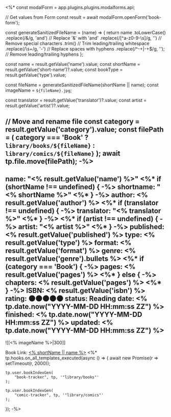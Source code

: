 <%*
const modalForm = app.plugins.plugins.modalforms.api;

// Get values from Form
const result = await modalForm.openForm('book-form');

const generateSanitizedFileName = (name) => {
  return name
    .toLowerCase()
    .replace(/&/g, 'and')             // Replace '&' with 'and'
    .replace(/[^a-z0-9-\s]/g, '')      // Remove special characters
    .trim()                           // Trim leading/trailing whitespace
    .replace(/\s+/g, '-')             // Replace spaces with hyphens
    .replace(/^-+|-+$/g, '');         // Remove leading/trailing hyphens
};

const name = result.getValue('name').value;
const shortName = result.getValue('short-name')?.value;
const bookType = result.getValue('type').value;

const fileName = generateSanitizedFileName(shortName || name);
const imageName = `${fileName}.jpg`;

const translator = result.getValue('translator')?.value;
const artist = result.getValue('artist')?.value;

// Move and rename file
const category = result.getValue('category').value;
const filePath = (
    category === 'Book' ?
    `library/books/${fileName}` : `library/comics/${fileName}`
);
await tp.file.move(filePath);
-%>
---
name: "<% result.getValue('name') %>"
<%* if (shortName !== undefined) { -%>
shortname: "<% shortName %>"
<%* } -%>
author: <% result.getValue('author') %>
<%* if (translator !== undefined) { -%>
translator: "<% translator %>"
<%* } -%>
<%* if (artist !== undefined) { -%>
artist: "<% artist %>"
<%* } -%>
published: <% result.getValue('published') %>
type: <% result.getValue('type') %>
format: <% result.getValue('format') %>
genre: 
<% result.getValue('genre').bullets %>
<%* if (category === 'Book') { -%>
pages: <% result.getValue('pages') %>
<%* } else { -%>
chapters: <% result.getValue('pages') %>
<%* } -%>
ISBN: <% result.getValue('isbn') %>
rating: 🌑🌑🌑🌑🌑
status: Reading
date: <% tp.date.now("YYYY-MM-DD HH:mm:ss ZZ") %>
finished: <% tp.date.now("YYYY-MM-DD HH:mm:ss ZZ") %>
updated: <% tp.date.now("YYYY-MM-DD HH:mm:ss ZZ") %>
---

![[<% imageName %>|300]]

Book Link: [<% shortName || name %>](<% result.getValue('book-url') %>)
<%*
tp.hooks.on_all_templates_executed(async () => {
	await new Promise(r => setTimeout(r, 2000));
	
	tp.user.bookIndexGen(
		"book-tracker", tp, '"library/books"'
	);
	
	tp.user.bookIndexGen(
		"comic-tracker", tp, '"library/comics"'
	);
});
-%>
